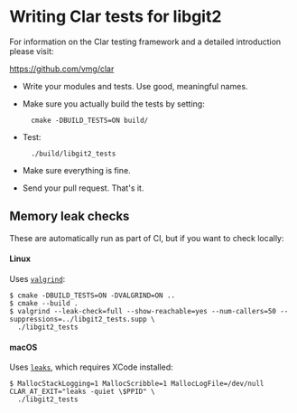Writing Clar tests for libgit2
==============================

For information on the Clar testing framework and a detailed introduction
please visit:

https://github.com/vmg/clar


* Write your modules and tests. Use good, meaningful names.

* Make sure you actually build the tests by setting:

        cmake -DBUILD_TESTS=ON build/

* Test:

        ./build/libgit2_tests

* Make sure everything is fine.

* Send your pull request. That's it.


Memory leak checks
------------------

These are automatically run as part of CI, but if you want to check locally:

#### Linux

Uses [`valgrind`](http://www.valgrind.org/):

```console
$ cmake -DBUILD_TESTS=ON -DVALGRIND=ON ..
$ cmake --build .
$ valgrind --leak-check=full --show-reachable=yes --num-callers=50 --suppressions=../libgit2_tests.supp \
  ./libgit2_tests
```

#### macOS

Uses [`leaks`](https://developer.apple.com/library/archive/documentation/Performance/Conceptual/ManagingMemory/Articles/FindingLeaks.html), which requires XCode installed:

```console
$ MallocStackLogging=1 MallocScribble=1 MallocLogFile=/dev/null CLAR_AT_EXIT="leaks -quiet \$PPID" \
  ./libgit2_tests
```
